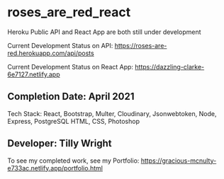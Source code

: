 # roses_are_red_react

Heroku Public API and React App are both still under development

Current Development Status on API: https://roses-are-red.herokuapp.com/api/posts

Current Development Status on React App: https://dazzling-clarke-6e7127.netlify.app

## Completion Date: April 2021

Tech Stack: React, Bootstrap, Multer, Cloudinary, Jsonwebtoken, Node, Express, PostgreSQL HTML, CSS, Photoshop

## Developer: Tilly Wright
To see my completed work, see my Portfolio: https://gracious-mcnulty-e733ac.netlify.app/portfolio.html